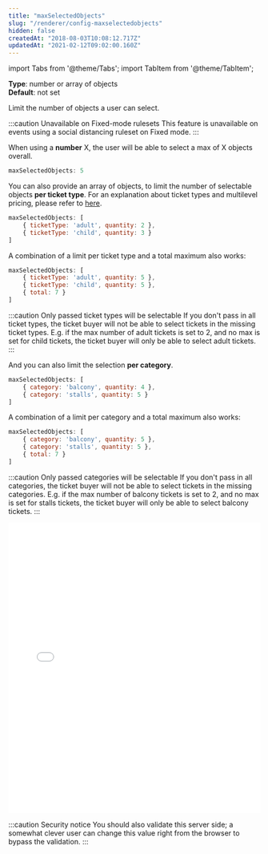 ```yaml
---
title: "maxSelectedObjects"
slug: "/renderer/config-maxselectedobjects"
hidden: false
createdAt: "2018-08-03T10:08:12.717Z"
updatedAt: "2021-02-12T09:02:00.160Z"
---
```


import Tabs from '@theme/Tabs';
import TabItem from '@theme/TabItem';

**Type**: number or array of objects  
**Default**: not set  

Limit the number of objects a user can select.

:::caution Unavailable on Fixed-mode rulesets
This feature is unavailable on events using a social distancing ruleset on Fixed mode.
:::

When using a **number** X, the user will be able to select a max of X objects overall.

```javascript
maxSelectedObjects: 5
```

You can also provide an array of objects, to limit the number of selectable objects **per ticket type**. For an explanation about ticket types and multilevel pricing, please refer to [here](http://support.seats.io/integrating-seats-io/multilevel-pricing).

```javascript
maxSelectedObjects: [
    { ticketType: 'adult', quantity: 2 },
    { ticketType: 'child', quantity: 3 }
]
```

A combination of a limit per ticket type and a total maximum also works:

```javascript
maxSelectedObjects: [
    { ticketType: 'adult', quantity: 5 },
    { ticketType: 'child', quantity: 5 },
    { total: 7 }
]
```

:::caution Only passed ticket types will be selectable
If you don't pass in all ticket types, the ticket buyer will not be able to select tickets in the missing ticket types. E.g. if the max number of adult tickets is set to 2, and no max is set for child tickets, the ticket buyer will only be able to select adult tickets.
:::

And you can also limit the selection **per category**.

```javascript
maxSelectedObjects: [
    { category: 'balcony', quantity: 4 },
    { category: 'stalls', quantity: 5 }
]
```

A combination of a limit per category and a total maximum also works:

```javascript
maxSelectedObjects: [
    { category: 'balcony', quantity: 5 },
    { category: 'stalls', quantity: 5 },
    { total: 7 }
]
```

:::caution Only passed categories will be selectable
If you don't pass in all categories, the ticket buyer will not be able to select tickets in the missing categories. E.g. if the max number of balcony tickets is set to 2, and no max is set for stalls tickets, the ticket buyer will only be able to select balcony tickets.
:::



<iframe width="100%" height="580" src="//jsfiddle.net/seatsio/q47ozwj0/embedded/js,html,result/" allowfullscreen="allowfullscreen" frameborder="0"></iframe>



:::caution Security notice
You should also validate this server side; a somewhat clever user can change this value right from the browser to bypass the validation.
:::


